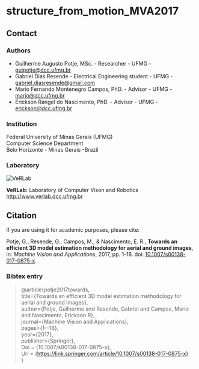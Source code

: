 # structure_from_motion_MVA2017

## Contact ##

### Authors ###

* Guilherme Augusto Potje, MSc. - Researcher - UFMG - guipotje@dcc.ufmg.br
* Gabriel Dias Resende - Electrical Engineering student - UFMG - gabriel.diasresende@gmail.com
* Mario Fernando Montenegro Campos, PhD. - Advisor - UFMG - mario@dcc.ufmg.br
* Erickson Rangel do Nascimento, PhD. - Advisor - UFMG - erickson@dcc.ufmg.br

### Institution ###

Federal University of Minas Gerais (UFMG)  
Computer Science Department  
Belo Horizonte - Minas Gerais -Brazil 

### Laboratory ###

![VeRLab](https://www.dcc.ufmg.br/dcc/sites/default/files/public/verlab-logo.png)

**VeRLab:** Laboratory of Computer Vison and Robotics   
http://www.verlab.dcc.ufmg.br

## Citation ##

If you are using it for academic purposes, please cite: 

Potje, G., Resende, G., Campos, M., & Nascimento, E. R., **Towards an efficient 3D model estimation methodology for aerial and ground images**, in: _Machine Vision and Applications_, 2017, pp. 1-16. doi: [10.1007/s00138-017-0875-x](https://link.springer.com/article/10.1007/s00138-017-0875-x).

### Bibtex entry ###

>@article{potje2017towards,    
>  title={Towards an efficient 3D model estimation methodology for aerial and ground images},    
>  author={Potje, Guilherme and Resende, Gabriel and Campos, Mario and Nascimento, Erickson R},    
>  journal={Machine Vision and Applications},    
>  pages={1--16},    
>  year={2017},     
>  publisher={Springer},    
>  Doi = {10.1007/s00138-017-0875-x},    
>  Url = {https://link.springer.com/article/10.1007/s00138-017-0875-x}    
>  }     


